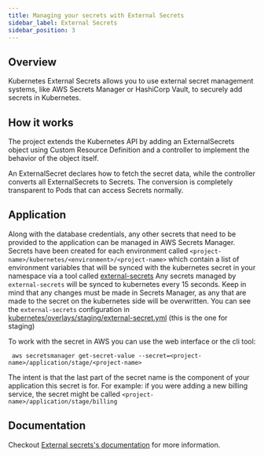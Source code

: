 ```yaml
---
title: Managing your secrets with External Secrets
sidebar_label: External Secrets
sidebar_position: 3
---
```


## Overview
Kubernetes External Secrets allows you to use external secret management systems, like AWS Secrets Manager or HashiCorp Vault, to securely add secrets in Kubernetes.

## How it works
The project extends the Kubernetes API by adding an ExternalSecrets object using Custom Resource Definition and a controller to implement the behavior of the object itself.

An ExternalSecret declares how to fetch the secret data, while the controller converts all ExternalSecrets to Secrets. The conversion is completely transparent to Pods that can access Secrets normally.

## Application
Along with the database credentials, any other secrets that need to be provided to the application can be managed in AWS Secrets Manager.
Secrets have been created for each environment called `<project-name>/kubernetes/<environment>/<project-name>` which contain a list of environment variables that will be synced with the kubernetes secret in your namespace via a tool called [external-secrets](https://github.com/external-secrets/kubernetes-external-secrets)
Any secrets managed by `external-secrets` will be synced to kubernetes every 15 seconds. Keep in mind that any changes must be made in Secrets Manager, as any that are made to the secret on the kubernetes side will be overwritten.
You can see the `external-secrets` configuration in [kubernetes/overlays/staging/external-secret.yml](https://github.com/commitdev/zero-backend-go/blob/main/templates/kubernetes/overlays/staging/external-secret.yml) (this is the one for staging)

To work with the secret in AWS you can use the web interface or the cli tool:
```
 aws secretsmanager get-secret-value --secret=<project-name>/application/stage/<project-name>
```

The intent is that the last part of the secret name is the component of your application this secret is for. For example: if you were adding a new billing service, the secret might be called `<project-name>/application/stage/billing`

## Documentation
Checkout [External secrets's documentation][docs] for more information.

[docs]: https://github.com/external-secrets/kubernetes-external-secrets#how-to-use-it
